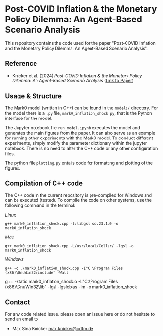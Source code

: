 # Post-COVID Inflation & the Monetary Policy Dilemma: An Agent-Based Scenario Analysis

This repository contains the code used for the paper "Post-COVID Inflation and the Monetary Policy Dilemma: An Agent-Based Scenario Analysis". 

## Reference
- Knicker et al. (2024) *Post-COVID Inflation & the Monetary Policy Dilemma: An Agent-Based Scenario Analysis* ([Link to Paper](https://link.springer.com/article/10.1007/s11403-024-00413-3))

## Usage & Structure
The Mark0 model (written in C++) can be found in the `models/` directory. For the model there is a `.py` file, `mark0_inflation_shock.py`, that is the Python interface for the model. 

The Jupyter notebook file `run_model.ipynb` executes the model and generates the main figures from the paper. It can also serve as an example for running other experiments with the Mark0 model. To conduct different experiments, simply modify the parameter dictionary within the jupyter notebook. There is no need to alter the C++ code or any other configuration files.

The python file `plotting.py` entails code for formatting and plotting of the figures.

## Compilation of C++ code
The C++ code in the current repository is pre-compiled for Windows and can be executed (tested). To compile the code on other systems, use the following command in the terminal:

*Linux*
	
	g++ mark0_inflation_shock.cpp -l:libgsl.so.23.1.0 -o mark0_inflation_shock
	
*Mac*
	
	g++ mark0_inflation_shock.cpp -L/usr/local/Cellar/ -lgsl -o mark0_inflation_shock
	
*Windows*
	
	g++ -c .\mark0_inflation_shock.cpp -I"C:\Program Files (x86)\GnuWin32\include" -Wall
  g++ -static mark0_inflation_shock.o -L"C:\Program Files (x86)\GnuWin32\lib" -lgsl -lgslcblas -lm -o mark0_inflation_shock
	
## Contact
For any code related issue, please open an issue here or do not hesitate to send an email to
- Max Sina Knicker [max.knicker@cdtm.de](mailto:max.knicker@cdtm.de)

